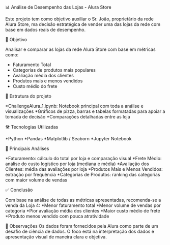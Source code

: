 📊 Análise de Desempenho das Lojas - Alura Store

Este projeto tem como objetivo auxiliar o Sr. João, proprietário da rede Alura Store, ma decisão estratégica de vender uma das lojas da rede com base em dados reais de desempenho.

📌 Objetivo

Analisar e comparar as lojas da rede Alura Store com base em métricas como:
* Faturamento Total
* Categorias de produtos mais populares
* Avaliação média dos clientes
* Produtos mais e menos vendidos
* Custo médio do frete

📂 Estrutura do projeto

*ChallengeAlura_1.ipynb: Notebook principal com toda a análise e visualizações
*Gráficos de pizza, barras e tabelas formatadas para apoiar a tomada de decisão
*Comparações detalhadas entre as loja

🛠️ Tecnologias Utilizadas

*Python
*Pandas
*Matplotlib / Seaborn
*Jupyter Notebook

🔎 Principais Análises

*Faturamento: cálculo do total por loja e comparação visual
*Frete Médio: análise do custo logístico por loja (mediana e média)
*Avaliação dos Clientes: média das avaliações por loja
*Produtos Mais e Menos Vendidos: extração por frequência
*Categorias de Produtos: ranking das categorias com maior volume de vendas

✅ Conclusão

Com base na análise de todas as métricas apresentadas, recomenda-se a venda da Loja 4:
*Menor faturamento total
*Menor volume de vendas por categoria
*Pior avaliação média dos clientes
*Maior custo médio de frete
*Produto menos vendido com pouca atratividade

🔎 Observações
Os dados foram fornecidos pela Alura como parte de um desafio de ciência de dados.
O foco está na interpretação dos dados e apresentação visual de maneira clara e objetiva.
